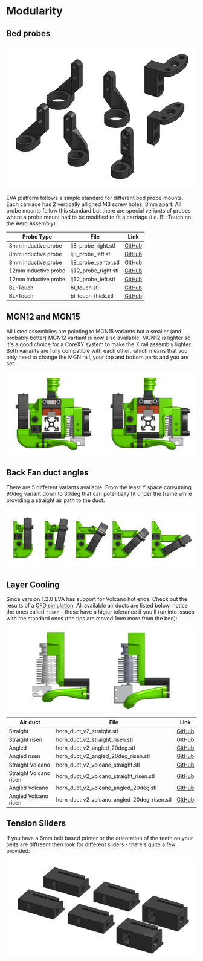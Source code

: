 # Modularity

## Bed probes

![](assets/images/probes.png)

EVA platform follows a simple standard for different bed probe mounts. Each carriage has 2 vertically alligned M3 screw holes, 8mm apart.
All probe mounts follow this standard but there are special veriants of probes where a probe mount had to be modified to fit a carriage (i.e. BL-Touch on the Aero Assembly).

| Probe Type           | File                 | Link                                                                                         |
| -------------------- | -------------------- | -------------------------------------------------------------------------------------------- |
| 8mm inductive probe  | lj8_probe_right.stl  | [GitHub](https://github.com/pkucmus/EVA/blob/master/stl/Probe%20Mounts/lj8_probe_right.stl)  |
| 8mm inductive probe  | lj8_probe_left.stl   | [GitHub](https://github.com/pkucmus/EVA/blob/master/stl/Probe%20Mounts/lj8_probe_left.stl)   |
| 8mm inductive probe  | lj8_probe_center.stl | [GitHub](https://github.com/pkucmus/EVA/blob/master/stl/Probe%20Mounts/lj8_probe_center.stl) |
| 12mm inductive probe | lj12_probe_right.stl | [GitHub](https://github.com/pkucmus/EVA/blob/master/stl/Probe%20Mounts/lj12_probe_right.stl) |
| 12mm inductive probe | lj12_probe_left.stl  | [GitHub](https://github.com/pkucmus/EVA/blob/master/stl/Probe%20Mounts/lj12_probe_left.stl)  |
| BL-Touch             | bl_touch.stl         | [GitHub](https://github.com/pkucmus/EVA/blob/master/stl/Probe%20Mounts/bl_touch.stl)         |
| BL-Touch             | bl_touch_thick.stl   | [GitHub](https://github.com/pkucmus/EVA/blob/master/stl/Probe%20Mounts/bl_touch_thick.stl)   |

## MGN12 and MGN15

All listed assemblies are pointing to MGN15 variants but a smaller (and probably better) MGN12 vartiant is now also available. MGN12 is lighter so it's a good choice for a CoreXY system to make the X rail assembly lighter. Both variants are fully compatible with each other, which means that you only need to change the MGN rail, your top and bottom parts and you are set.

![](assets/images/MGN12_15.png)

## Back Fan duct angles

There are 5 different variants available. From the least Y space consuming 90deg variant down to 30deg that can potentially fit under the frame while providing a straight air path to the duct.

![](assets/images/back_angles.png)

## Layer Cooling

Since version 1.2.0 EVA has support for Volcano hot ends. Check out the results of a [CFD simulation](/cfd). All available air ducts are listed below, notice the ones called `risen` - those have a higier tolerance if you'll run into issues with the standard ones (the tips are moved 1mm more from the bed):

![](assets/images/fan_ducts.png)

| Air duct           | File                 | Link                                                                                         |
| -------------------- | -------------------- | -------------------------------------------------------------------------------------------- |
| Straight | horn_duct_v2_straight.stl  | [GitHub](https://github.com/pkucmus/EVA/blob/master/stl/horn_duct_v2_straight.stl)  |
| Straight risen | horn_duct_v2_straight_risen.stl  | [GitHub](https://github.com/pkucmus/EVA/blob/master/stl/horn_duct_v2_straight_risen.stl)  |
| Angled | horn_duct_v2_angled_20deg.stl  | [GitHub](https://github.com/pkucmus/EVA/blob/master/stl/horn_duct_v2_angled_20deg.stl)  |
| Angled risen | horn_duct_v2_angled_20deg_risen.stl  | [GitHub](https://github.com/pkucmus/EVA/blob/master/stl/horn_duct_v2_angled_20deg_risen.stl)  |
| Straight Volcano | horn_duct_v2_volcano_straight.stl  | [GitHub](https://github.com/pkucmus/EVA/blob/master/stl/horn_duct_v2_volcano_straight.stl)  |
| Straight Volcano risen  | horn_duct_v2_volcano_straight_risen.stl  | [GitHub](https://github.com/pkucmus/EVA/blob/master/stl/horn_duct_v2_volcano_straight_risen.stl)  |
| Angled Volcano | horn_duct_v2_volcano_angled_20deg.stl  | [GitHub](https://github.com/pkucmus/EVA/blob/master/stl/horn_duct_v2_volcano_angled_20deg.stl)  |
| Angled Volcano risen | horn_duct_v2_volcano_angled_20deg_risen.stl  | [GitHub](https://github.com/pkucmus/EVA/blob/master/stl/horn_duct_v2_volcano_angled_20deg_risen.stl)  |

## Tension Sliders

If you have a 6mm belt based printer or the orientation of the teeth on your belts are diffreent then look for different sliders - there's quite a few provided:

![](assets/images/sliders.png)
